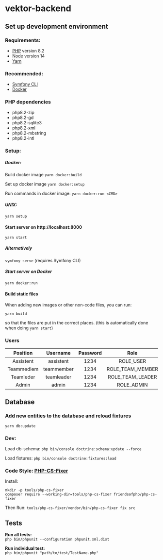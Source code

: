 # vektor-backend

## Set up development environment
### Requirements:
- [PHP](https://php.net/downloads.php) version 8.2
- [Node](https://nodejs.org/en/) version 14
- [Yarn](https://yarnpkg.com)
### Recommended:
- [Symfony CLI](https://symfony.com/download)
- [Docker](https://www.docker.com/products/docker-desktop)

### PHP dependencies
- php8.2-zip
- php8.2-gd
- php8.2-sqlite3
- php8.2-xml
- php8.2-mbstring
- php8.2-intl

### Setup:

##### Docker:
Build docker image
`yarn docker:build`

Set up docker image
`yarn docker:setup`

Run commands in docker image:
`yarn docker:run <CMD>`


##### UNIX:
`yarn setup`

#### Start server on http://localhost:8000
`yarn start`

##### Alternatively
`symfony serve` (requires Symfony CLI)

##### Start server on Docker
`yarn docker:run`


#### Build static files
When adding new images or other non-code files, you can run:

`yarn build`

so that the files are put in the correct places. (this is automatically
done when doing `yarn start`)

### Users
| Position     | Username   | Password |        Role        |
| :----------: | :--------: |:--------:|:------------------:|
| Assistent    | assistent  |   1234   |      ROLE_USER     |
| Teammedlem   | teammember |   1234   |  ROLE_TEAM_MEMBER  |
| Teamleder    | teamleader |   1234   |  ROLE_TEAM_LEADER  |
| Admin        | admin      |   1234   |      ROLE_ADMIN    |


## Database

### Add new entities to the database and reload fixtures
`yarn db:update`


### Dev:
Load db-schema:
`php bin/console doctrine:schema:update --force`

Load fixtures:
`php bin/console doctrine:fixtures:load`

### Code Style: [PHP-CS-Fixer](https://github.com/PHP-CS-Fixer/PHP-CS-Fixer)
Install:
```
mkdir -p tools/php-cs-fixer
composer require --working-dir=tools/php-cs-fixer friendsofphp/php-cs-fixer
```

Then Run:
`tools/php-cs-fixer/vendor/bin/php-cs-fixer fix src`


## Tests
**Run all tests:**\
`php bin/phpunit --configuration phpunit.xml.dist`

**Run individual test:**\
`php bin/phpunit "path/to/test/TestName.php"`